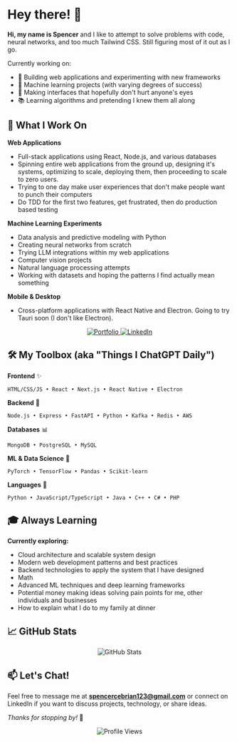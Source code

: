 # Hey there! 👋

**Hi, my name is Spencer** and I like to attempt to solve problems with code, neural networks, and too much Tailwind CSS. Still figuring most of it out as I go.

Currently working on:
- 🔧 Building web applications and experimenting with new frameworks
- 🤖 Machine learning projects (with varying degrees of success)
- 🎨 Making interfaces that hopefully don't hurt anyone's eyes
- 📚 Learning algorithms and pretending I knew them all along

## 🚀 What I Work On

**Web Applications**
- Full-stack applications using React, Node.js, and various databases
- Spinning entire web applications from the ground up, designing it's systems, optimizing to scale, deploying them, then proceeding to scale to zero users.
- Trying to one day make user experiences that don't make people want to punch their computers
- Do TDD for the first two features, get frustrated, then do production based testing

**Machine Learning Experiments** 
- Data analysis and predictive modeling with Python
- Creating neural networks from scratch
- Trying LLM integrations within my web applications
- Computer vision projects
- Natural language processing attempts
- Working with datasets and hoping the patterns I find actually mean something

**Mobile & Desktop**
- Cross-platform applications with React Native and Electron. Going to try Tauri soon (I don't like Electron).

<p align="center">
  <a href="https://cebrian.spencerjireh.com/" target="_blank">
    <img src="https://img.shields.io/badge/Portfolio-Check%20it%20out!-blue?style=for-the-badge&logo=github" alt="Portfolio"/>
  </a>
  <a href="https://www.linkedin.com/in/spencer-jireh-cebrian/" target="_blank">
    <img src="https://img.shields.io/badge/LinkedIn-Let's%20connect!-0077B5?style=for-the-badge&logo=linkedin" alt="LinkedIn"/>
  </a>
</p>

## 🛠️ My Toolbox (aka "Things I ChatGPT Daily")

**Frontend** ✨
```
HTML/CSS/JS • React • Next.js • React Native • Electron
```

**Backend** 🔧
```
Node.js • Express • FastAPI • Python • Kafka • Redis • AWS
```

**Databases** 📊
```
MongoDB • PostgreSQL • MySQL
```

**ML & Data Science** 🤖
```
PyTorch • TensorFlow • Pandas • Scikit-learn
```

**Languages** 💬
```
Python • JavaScript/TypeScript • Java • C++ • C# • PHP
```

## 🎓 Always Learning

**Currently exploring:**
- Cloud architecture and scalable system design
- Modern web development patterns and best practices
- Backend technologies to apply the system that I have designed
- Math
- Advanced ML techniques and deep learning frameworks
- Potential money making ideas solving pain points for me, other individuals and businesses
- How to explain what I do to my family at dinner

## 📈 GitHub Stats

<p align="center">
  <img src="https://github-readme-stats.vercel.app/api?username=spencerjirehcebrian&show_icons=true&theme=radical" alt="GitHub Stats" />
</p>

## 📫 Let's Chat!

Feel free to message me at **spencercebrian123@gmail.com** or connect on LinkedIn if you want to discuss projects, technology, or share ideas.

*Thanks for stopping by!* 🚀

<p align="center">
  <img src="https://komarev.com/ghpvc/?username=spencerjirehcebrian&label=Profile%20views&color=brightgreen&style=flat" alt="Profile Views" />
</p>
